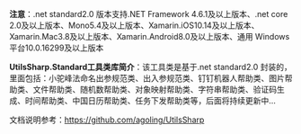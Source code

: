 **注意**：.net standard2.0 版本支持.NET Framework 4.6.1及以上版本、.net core 2.0及以上版本、Mono5.4及以上版本、Xamarin.iOS10.14及以上版本、Xamarin.Mac3.8及以上版本、Xamarin.Android8.0及以上版本、通用 Windows 平台10.0.16299及以上版本 

**UtilsSharp.Standard工具类库简介**：该工具类是基于.net standard2.0 封装的，里面包括：小驼峰法命名出参规范类、出入参规范类、钉钉机器人帮助类、图片帮助类、文件帮助类、随机数帮助类、对象映射帮助类、字符串帮助类、验证码生成、时间帮助类、中国日历帮助类、任务下发帮助类等，后面将持续更新中…

文档说明参考：https://github.com/agoling/UtilsSharp

